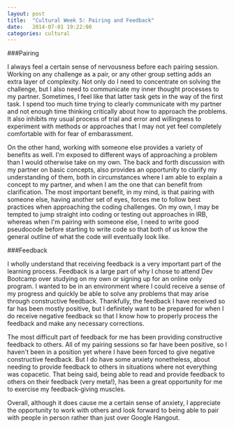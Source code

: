 ```yaml
---
layout: post
title:  "Cultural Week 5: Pairing and Feedback"
date:   2014-07-01 19:22:00
categories: cultural
---
```


###Pairing

I always feel a certain sense of nervousness before each pairing session. Working on any challenge as a pair, or any other group setting adds an extra layer of complexity. Not only do I need to concentrate on solving the challenge, but I also need to communicate my inner thought processes to my partner. Sometimes, I feel like that latter task gets in the way of the first task. I spend too much time trying to clearly communicate with my partner and not enough time thinking critically about how to approach the problems. It also inhibits my usual process of trial and error and willingness to experiment with methods or approaches that I may not yet feel completely comfortable with for fear of embarassment.

On the other hand, working with someone else provides a variety of benefits as well. I'm exposed to different ways of approaching a problem than I would otherwise take on my own. The back and forth discussion with my partner on basic concepts, also provides an opportunity to clarify my understanding of them, both in circumstances where I am able to explain a concept to my partner, and when I am the one that can benefit from clarification.  The most important benefit, in my mind, is that pairing with someone else, having another set of eyes, forces me to follow best practices when approaching the coding challenges. On my own, I may be tempted to jump straight into coding or testing out approaches in IRB, whereas when I'm pairing with someone else, I need to write good pseudocode before starting to write code so that both of us know the general outline of what the code will eventually look like.

###Feedback

I wholly understand that receiving feedback is a very important part of the learning process. Feedback is a large part of why I chose to attend Dev Bootcamp over studying on my own or signing up for an online only program. I wanted to be in an environment where I could receive a sense of my progress and quickly be able to solve any problems that may arise through constructive feedback. Thankfully, the feedback I have received so far has been mostly positive, but I definitely want to be prepared for when I do receive negative feedback so that I know how to properly process the feedback and make any necessary corrections.

The most difficult part of feedback for me has been providing constructive feedback to others. All of my pairing sessions so far have been positive, so I haven't been in a position yet where I have been forced to give negative constructive feedback. But I do have some anxiety nonetheless, about needing to provide feedback to others in situations where not everything was copacetic.  That being said, being able to read and provide feedback to others on their feedback (very meta!), has been a great opportunity for me to exercise my feedback-giving muscles.

Overall, although it does cause me a certain sense of anxiety, I appreciate the opportunity to work with others and look forward to being able to pair with people in person rather than just over Google Hangout.